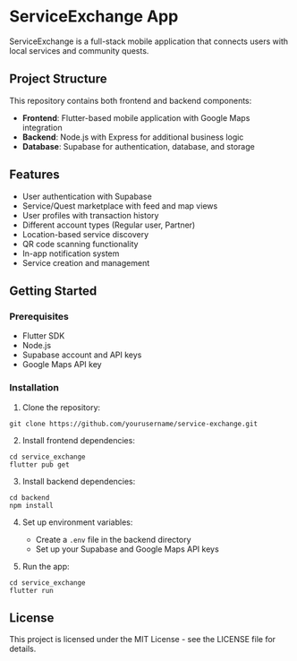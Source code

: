 # ServiceExchange App

ServiceExchange is a full-stack mobile application that connects users with local services and community quests.

## Project Structure

This repository contains both frontend and backend components:

- **Frontend**: Flutter-based mobile application with Google Maps integration
- **Backend**: Node.js with Express for additional business logic
- **Database**: Supabase for authentication, database, and storage

## Features

- User authentication with Supabase
- Service/Quest marketplace with feed and map views
- User profiles with transaction history
- Different account types (Regular user, Partner)
- Location-based service discovery
- QR code scanning functionality
- In-app notification system
- Service creation and management

## Getting Started

### Prerequisites

- Flutter SDK
- Node.js 
- Supabase account and API keys
- Google Maps API key

### Installation

1. Clone the repository:
```
git clone https://github.com/yourusername/service-exchange.git
```

2. Install frontend dependencies:
```
cd service_exchange
flutter pub get
```

3. Install backend dependencies:
```
cd backend
npm install
```

4. Set up environment variables:
   - Create a `.env` file in the backend directory
   - Set up your Supabase and Google Maps API keys

5. Run the app:
```
cd service_exchange
flutter run
```

## License

This project is licensed under the MIT License - see the LICENSE file for details. 